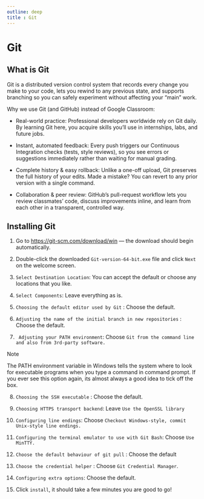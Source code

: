 ```yaml
---
outline: deep
title : Git
---
```


# Git

## What is Git

Git is a distributed version control system that records every change you make to your code, lets you rewind to any previous state, and supports branching so you can safely experiment without affecting your “main” work.

Why we use Git (and GitHub) instead of Google Classroom:

- Real-world practice: Professional developers worldwide rely on Git daily. By learning Git here, you acquire skills you’ll use in internships, labs, and future jobs.

- Instant, automated feedback: Every push triggers our Continuous Integration checks (tests, style reviews), so you see errors or suggestions immediately rather than waiting for manual grading.

- Complete history & easy rollback: Unlike a one-off upload, Git preserves the full history of your edits. Made a mistake? You can revert to any prior version with a single command.

- Collaboration & peer review: GitHub’s pull-request workflow lets you review classmates’ code, discuss improvements inline, and learn from each other in a transparent, controlled way.


## Installing Git

1. Go to https://git-scm.com/download/win — the download should begin automatically.

2.  Double-click the downloaded `Git-version-64-bit.exe` file and click `Next` on the welcome screen.

3.  `Select Destination Location`: You can accept the default or choose any locations that you like.

4.  `Select Components`: Leave everything as is.

5.  `Choosing the default editor used by Git` :  Choose the default. 
   
6.  `Adjusting the name of the initial branch in new repositories` : Choose the default. 
   
7. ` Adjusting your PATH environment`: Choose `Git from the command line and also from 3rd-party software.`
>[!Note]
> The PATH environment variable in Windows tells the system where to look for executable programs when you type
> a command in command prompt. If you ever see this option again, its almost always a good idea to tick off the box.

8. `Choosing the SSH executable` : Choose the default.
   
9.  `Choosing HTTPS transport backend`: Leave `Use the OpenSSL library`
    
10. `Configuring line endings`: Choose `Checkout Windows-style, commit Unix-style line endings.`
    
11. `Configuring the terminal emulator to use with Git Bash`: Choose `Use MinTTY.`
    
12. `Choose the default behaviour of git pull` : Choose the default
    
13. `Choose the credential helper` : Choose `Git Credential Manager`.
    
14. `Configuring extra options`: Choose the default.
    
15. Click `install`, it should take a few minutes you are good to go!

